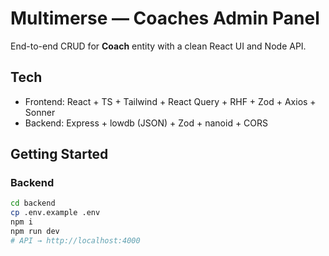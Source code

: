 # Multimerse — Coaches Admin Panel


End-to-end CRUD for **Coach** entity with a clean React UI and Node API.


## Tech
- Frontend: React + TS + Tailwind + React Query + RHF + Zod + Axios + Sonner
- Backend: Express + lowdb (JSON) + Zod + nanoid + CORS


## Getting Started


### Backend
```bash
cd backend
cp .env.example .env
npm i
npm run dev
# API → http://localhost:4000